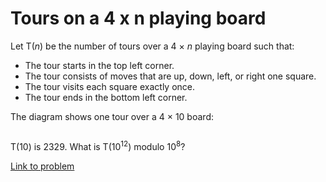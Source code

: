 # Tours on a 4 x n playing board

<p>Let T(<i>n</i>) be the number of tours over a 4 × <i>n</i> playing board such that:</p>
<ul><li>The tour starts in the top left corner.</li>
<li>The tour consists of moves that are up, down, left, or right one square.</li>
<li>The tour visits each square exactly once.</li>
<li>The tour ends in the bottom left corner.</li>
</ul><p>The diagram shows one tour over a 4 × 10 board:</p>

<div class="center">
<img src="project/images/p237.gif" class="dark_img" alt="" /></div>

<p>T(10) is 2329. What is T(10<sup>12</sup>) modulo 10<sup>8</sup>?</p>

[Link to problem](https://projecteuler.net/problem=237)
